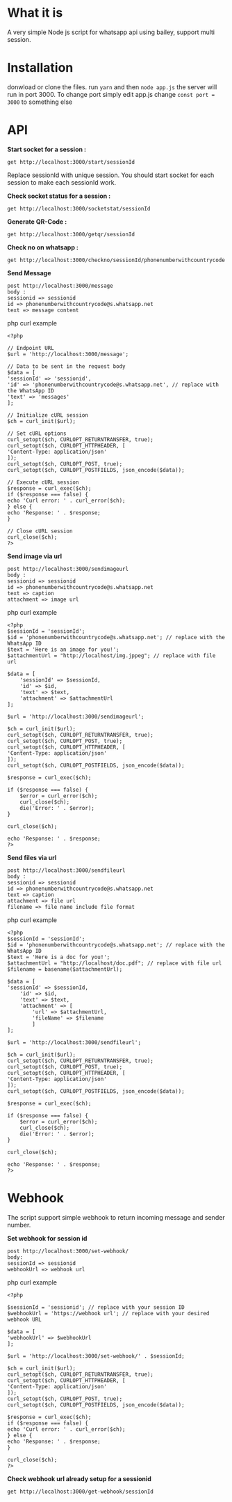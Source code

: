 # What it is
A very simple Node js script for whatsapp api using bailey, support multi session. 

# Installation
donwload or clone the files. run `yarn` and then `node app.js` the server will run in port 3000.
To change port simply edit app.js change `const port = 3000` to something else

# API
**Start socket for a session :**

    get http://localhost:3000/start/sessionId
Replace sessionId with unique session. You should start socket for each session to make each sessionId work.

**Check socket status for a session :**

    get http://localhost:3000/socketstat/sessionId
    
**Generate QR-Code :**

    get http://localhost:3000/getqr/sessionId
    
**Check no on whatsapp :**

    get http://localhost:3000/checkno/sessionId/phonenumberwithcountrycode

**Send Message**

    post http://localhost:3000/message
    body :
    sessionid => sessionid
    id => phonenumberwithcountrycode@s.whatsapp.net
    text => message content
    
php curl example   

    <?php

	// Endpoint URL
	$url = 'http://localhost:3000/message';

	// Data to be sent in the request body
	$data = [
    'sessionId' => 'sessionid',
    'id' => 'phonenumberwithcountrycode@s.whatsapp.net', // replace with the WhatsApp ID
    'text' => 'messages'
	];

	// Initialize cURL session
	$ch = curl_init($url);

	// Set cURL options
	curl_setopt($ch, CURLOPT_RETURNTRANSFER, true);
	curl_setopt($ch, CURLOPT_HTTPHEADER, [
    'Content-Type: application/json'
	]);
	curl_setopt($ch, CURLOPT_POST, true);
	curl_setopt($ch, CURLOPT_POSTFIELDS, json_encode($data));

	// Execute cURL session
	$response = curl_exec($ch);
	if ($response === false) {
    echo 'Curl error: ' . curl_error($ch);
	} else {
    echo 'Response: ' . $response;
	}

	// Close cURL session
	curl_close($ch);
	?>

**Send image via url**

    post http://localhost:3000/sendimageurl
    body :
    sessionid => sessionid
    id => phonenumberwithcountrycode@s.whatsapp.net
    text => caption
    attachment => image url
    
   php curl example   

    <?php
    $sessionId = 'sessionId';
    $id = 'phonenumberwithcountrycode@s.whatsapp.net'; // replace with the WhatsApp ID
    $text = 'Here is an image for you!';
    $attachmentUrl = "http://localhost/img.jppeg"; // replace with file url

    $data = [
    	'sessionId' => $sessionId,
    	'id' => $id,
    	'text' => $text,
    	'attachment' => $attachmentUrl
	];

    $url = 'http://localhost:3000/sendimageurl';

    $ch = curl_init($url);
    curl_setopt($ch, CURLOPT_RETURNTRANSFER, true);
    curl_setopt($ch, CURLOPT_POST, true);
    curl_setopt($ch, CURLOPT_HTTPHEADER, [
    'Content-Type: application/json'
	]);
    curl_setopt($ch, CURLOPT_POSTFIELDS, json_encode($data));

    $response = curl_exec($ch);

    if ($response === false) {
    	$error = curl_error($ch);
    	curl_close($ch);
    	die('Error: ' . $error);
	}

    curl_close($ch);

    echo 'Response: ' . $response;
    ?>
 
**Send files via url**

    post http://localhost:3000/sendfileurl
    body :
    sessionid => sessionid
    id => phonenumberwithcountrycode@s.whatsapp.net
    text => caption
    attachment => file url
    filename => file name include file format

   php curl example   

    <?php
    $sessionId = 'sessionId';
    $id = 'phonenumberwithcountrycode@s.whatsapp.net'; // replace with the WhatsApp ID
    $text = 'Here is a doc for you!';
    $attachmentUrl = "http://localhost/doc.pdf"; // replace with file url
    $filename = basename($attachmentUrl);

    $data = [
	'sessionId' => $sessionId,
       	'id' => $id,
    	'text' => $text,
    	'attachment' => [
        	'url' => $attachmentUrl,
        	'fileName' => $filename
    		]
	];
    
    $url = 'http://localhost:3000/sendfileurl';

    $ch = curl_init($url);
    curl_setopt($ch, CURLOPT_RETURNTRANSFER, true);
    curl_setopt($ch, CURLOPT_POST, true);
    curl_setopt($ch, CURLOPT_HTTPHEADER, [
    'Content-Type: application/json'
    ]);
    curl_setopt($ch, CURLOPT_POSTFIELDS, json_encode($data));

    $response = curl_exec($ch);

    if ($response === false) {
    	$error = curl_error($ch);
    	curl_close($ch);
    	die('Error: ' . $error);
    }

    curl_close($ch);

    echo 'Response: ' . $response;
    ?>

# Webhook
The script support simple webhook to return incoming message and sender number.

**Set webhook for session id**

    post http://localhost:3000/set-webhook/
    body:
    sessionId => sessionid
    webhookUrl => webhook url
php curl example 

    <?php

	$sessionId = 'sessionid'; // replace with your session ID
	$webhookUrl = 'https://webhook url'; // replace with your desired webhook URL

	$data = [
    'webhookUrl' => $webhookUrl
	];

	$url = 'http://localhost:3000/set-webhook/' . $sessionId;

	$ch = curl_init($url);
	curl_setopt($ch, CURLOPT_RETURNTRANSFER, true);
	curl_setopt($ch, CURLOPT_HTTPHEADER, [
    'Content-Type: application/json'
	]);
	curl_setopt($ch, CURLOPT_POST, true);
	curl_setopt($ch, CURLOPT_POSTFIELDS, json_encode($data));

	$response = curl_exec($ch);
	if ($response === false) {
    echo 'Curl error: ' . curl_error($ch);
	} else {
    echo 'Response: ' . $response;
	}

	curl_close($ch);
	?>

**Check webhook url already setup for a sessionid**

    get http://localhost:3000/get-webhook/sessionId

